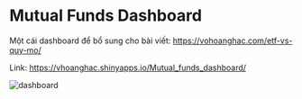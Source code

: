 # Mutual Funds Dashboard
Một cái dashboard để bổ sung cho bài viết: https://vohoanghac.com/etf-vs-quy-mo/

Link: https://vhoanghac.shinyapps.io/Mutual_funds_dashboard/

![dashboard](https://i.imgur.com/HxITtuR.png)

